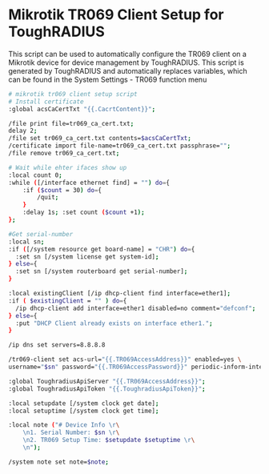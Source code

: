 # Mikrotik TR069 Client Setup for ToughRADIUS

This script can be used to automatically configure the TR069 client on a Mikrotik device for device management by ToughRADIUS.
This script is generated by ToughRADIUS and automatically replaces variables, which can be found in the System Settings - TR069 function menu

```bash
# mikrotik tr069 client setup script
# Install certificate
:global acsCaCertTxt "{{.CacrtContent}}";

/file print file=tr069_ca_cert.txt;
delay 2;
/file set tr069_ca_cert.txt contents=$acsCaCertTxt;
/certificate import file-name=tr069_ca_cert.txt passphrase="";
/file remove tr069_ca_cert.txt;

# Wait while ehter ifaces show up
:local count 0;
:while ([/interface ethernet find] = "") do={
    :if ($count = 30) do={
        /quit;
    }
    :delay 1s; :set count ($count +1);
};

#Get serial-number
:local sn;
:if ([/system resource get board-name] = "CHR") do={
  :set sn [/system license get system-id];
} else={
  :set sn [/system routerboard get serial-number];
}

:local existingClient [/ip dhcp-client find interface=ether1];
:if ( $existingClient = "" ) do={
  /ip dhcp-client add interface=ether1 disabled=no comment="defconf";
} else={
  :put "DHCP Client already exists on interface ether1.";
}

/ip dns set servers=8.8.8.8

/tr069-client set acs-url="{{.TR069AccessAddress}}" enabled=yes \
username="$sn" password="{{.TR069AccessPassword}}" periodic-inform-interval=60s

:global ToughradiusApiServer "{{.TR069AccessAddress}}";
:global ToughradiusApiToken "{{.ToughradiusApiToken}}";

:local setupdate [/system clock get date];
:local setuptime [/system clock get time];

:local note ("# Device Info \r\
    \n1. Serial Number: $sn \r\
    \n2. TR069 Setup Time: $setupdate $setuptime \r\
    \n");

/system note set note=$note;
```